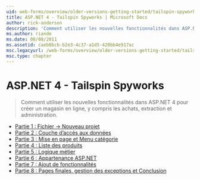 ```yaml
---
uid: web-forms/overview/older-versions-getting-started/tailspin-spyworks/index
title: ASP.NET 4 - Tailspin Spyworks | Microsoft Docs
author: rick-anderson
description: 'Comment utiliser les nouvelles fonctionnalités dans ASP.NET 4 pour créer un magasin en ligne, y compris les achats, extraction et administration.'
ms.author: riande
ms.date: 08/08/2011
ms.assetid: caeb0bcb-b2e3-4c37-a1d5-420bb4e917ac
msc.legacyurl: /web-forms/overview/older-versions-getting-started/tailspin-spyworks
msc.type: chapter
---
```

<a name="aspnet-4---tailspin-spyworks"></a>ASP.NET 4 - Tailspin Spyworks
====================
> Comment utiliser les nouvelles fonctionnalités dans ASP.NET 4 pour créer un magasin en ligne, y compris les achats, extraction et administration.


- [Partie 1 : Fichier -> Nouveau projet](tailspin-spyworks-part-1.md)
- [Partie 2 : Couche d’accès aux données](tailspin-spyworks-part-2.md)
- [Partie 3 : Mise en page et Menu catégorie](tailspin-spyworks-part-3.md)
- [Partie 4 : Liste des produits](tailspin-spyworks-part-4.md)
- [Partie 5 : Logique métier](tailspin-spyworks-part-5.md)
- [Partie 6 : Appartenance ASP.NET](tailspin-spyworks-part-6.md)
- [Partie 7 : Ajout de fonctionnalités](tailspin-spyworks-part-7.md)
- [Partie 8 : Pages finales, gestion des exceptions et Conclusion](tailspin-spyworks-part-8.md)
